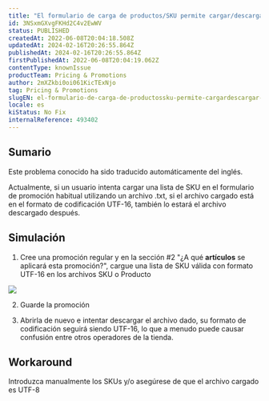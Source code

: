 ```yaml
---
title: "El formulario de carga de productos/SKU permite cargar/descargar el formato UTF-16"
id: 3NSxmGXvgFKHd2C4v2EwWV
status: PUBLISHED
createdAt: 2022-06-08T20:04:18.508Z
updatedAt: 2024-02-16T20:26:55.864Z
publishedAt: 2024-02-16T20:26:55.864Z
firstPublishedAt: 2022-06-08T20:04:19.062Z
contentType: knownIssue
productTeam: Pricing & Promotions
author: 2mXZkbi0oi061KicTExNjo
tag: Pricing & Promotions
slugEN: el-formulario-de-carga-de-productossku-permite-cargardescargar-el-formato-utf16
locale: es
kiStatus: No Fix
internalReference: 493402
---
```


## Sumario

<div class="alert alert-info">
  <p>Este problema conocido ha sido traducido automáticamente del inglés.</p>
</div>


Actualmente, si un usuario intenta cargar una lista de SKU en el formulario de promoción habitual utilizando un archivo .txt, si el archivo cargado está en el formato de codificación UTF-16, también lo estará el archivo descargado después.






## Simulación


1) Cree una promoción regular y en la sección #2 "¿A qué **artículos** se aplicará esta promoción?", cargue una lista de SKU válida con formato UTF-16 en los archivos SKU o Producto

 ![](https://vtexhelp.zendesk.com/attachments/token/v2q7rCm249CNqnRQjXxKRdjnx/?name=inline-242501829.png)

2) Guarde la promoción

3) Abrirla de nuevo e intentar descargar el archivo dado, su formato de codificación seguirá siendo UTF-16, lo que a menudo puede causar confusión entre otros operadores de la tienda.






## Workaround


Introduzca manualmente los SKUs y/o asegúrese de que el archivo cargado es UTF-8

